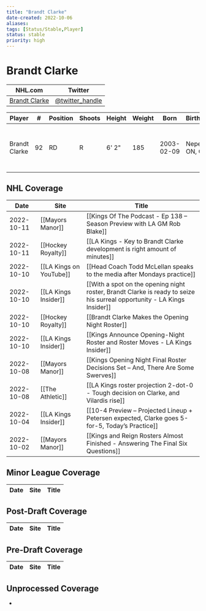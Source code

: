 ```yaml
---
title: "Brandt Clarke"
date-created: 2022-10-06
aliases: 
tags: [Status/Stable,Player]
status: stable
priority: high
---
```


# Brandt Clarke

NHL.com | Twitter
-|-
[Brandt Clarke]() | [@twitter_handle](https://twitter.com/)

Player | \# | Position | Shoots | Height | Weight | Born | Birthplace | Draft 
---|---|---|---|---|---|---|---|---
Brandt Clarke | 92 | RD | R | 6' 2" | 185 | 2003-02-09 | Nepean, ON, CAN | 2021 LAK, 1st rd, 8th pk (8th overall)


## NHL  Coverage
Date | Site |  Title
---|---|---
2022-10-11 | [[Mayors Manor]] | [[Kings Of The Podcast - Ep 138 – Season Preview with LA GM Rob Blake]]
2022-10-11 | [[Hockey Royalty]] | [[LA Kings - Key to Brandt Clarke development is right amount of minutes]]
2022-10-10 | [[LA Kings on YouTube]] | [[Head Coach Todd McLellan speaks to the media after Mondays practice]]
2022-10-10 | [[LA Kings Insider]] | [[With a spot on the opening night roster, Brandt Clarke is ready to seize his surreal opportunity - LA Kings Insider]]
2022-10-10 | [[Hockey Royalty]] | [[Brandt Clarke Makes the Opening Night Roster]]
2022-10-10 | [[LA Kings Insider]] | [[Kings Announce Opening-Night Roster and Roster Moves - LA Kings Insider]]
2022-10-08 | [[Mayors Manor]] | [[Kings Opening Night Final Roster Decisions Set – And, There Are Some Swerves]]
2022-10-08 | [[The Athletic]] | [[LA Kings roster projection 2-dot-0 - Tough decision on Clarke, and Vilardis rise]]
2022-10-04 | [[LA Kings Insider]]  | [[10-4 Preview – Projected Lineup + Petersen expected, Clarke goes 5-for-5, Today’s Practice]]
2022-10-02 | [[Mayors Manor]] | [[Kings and Reign Rosters Almost Finished - Answering The Final Six Questions]]


## Minor League Coverage
Date | Site |  Title
---|---|---



## Post-Draft Coverage
Date | Site |  Title
---|---|---



## Pre-Draft Coverage
Date | Site |  Title
---|---|---


## Unprocessed Coverage
- 
